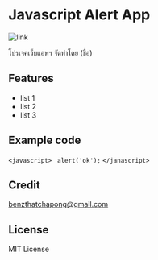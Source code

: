 # Javascript Alert App
![link](https://www.4x-treme.com/wp-content/uploads/2020/10/java-icon-images-6.jpg)

โปรเจคเว็บแอพฯ จัดทำโดย (ชื่อ)
## Features
- list 1
- list 2
- list 3
## Example code
`<javascript>`
` alert('ok');`
`</janascript>`
## Credit
[benzthatchapong@gmail.com](benzthatchapong@gmail.com)
## License
MIT License
